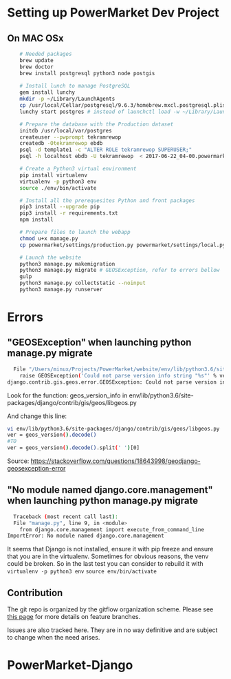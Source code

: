 Setting up PowerMarket Dev Project
==================================

On MAC OSx
---


```bash
    # Needed packages
    brew update
    brew doctor
    brew install postgresql python3 node postgis
    
    # Install lunch to manage PostgreSQL
    gem install lunchy
    mkdir -p ~/Library/LaunchAgents
    cp /usr/local/Cellar/postgresql/9.6.3/homebrew.mxcl.postgresql.plist ~/Library/LaunchAgents/
    lunchy start postgres # instead of launchctl load -w ~/Library/LaunchAgents/homebrew.mxcl.postgresql.plist

    # Prepare the database with the Production dataset
    initdb /usr/local/var/postgres
    createuser --pwprompt tekramrewop
    createdb -Otekramrewop ebdb
    psql -d template1 -c "ALTER ROLE tekramrewop SUPERUSER;"
    psql -h localhost ebdb -U tekramrewop  < 2017-06-22_04-00.powermarketdb.sql

    # Create a Python3 virtual environment
    pip install virtualenv
    virtualenv -p python3 env
    source ./env/bin/activate

    # Install all the prerequesites Python and front packages
    pip3 install --upgrade pip
    pip3 install -r requirements.txt
    npm install

    # Prepare files to launch the webapp
    chmod u+x manage.py
    cp powermarket/settings/production.py powermarket/settings/local.py

    # Launch the website
    python3 manage.py makemigration
    python3 manage.py migrate # GEOSException, refer to errors bellow
    gulp
    python3 manage.py collectstatic --noinput
    python3 manage.py runserver
```

Errors
==================================

"GEOSException" when launching python manage.py migrate
---
```bash
  File "/Users/minux/Projects/PowerMarket/website/env/lib/python3.6/site-packages/django/contrib/gis/geos/libgeos.py", line 191, in geos_version_info
    raise GEOSException('Could not parse version info string "%s"' % ver)
django.contrib.gis.geos.error.GEOSException: Could not parse version info string "3.6.2-CAPI-1.10.2 4d2925d6"
```
Look for the function: geos_version_info in env/lib/python3.6/site-packages/django/contrib/gis/geos/libgeos.py

And change this line:
```bash
vi env/lib/python3.6/site-packages/django/contrib/gis/geos/libgeos.py
ver = geos_version().decode() 
#TO
ver = geos_version().decode().split(' ')[0]
```
Source: https://stackoverflow.com/questions/18643998/geodjango-geosexception-error

"No module named django.core.management" when launching python manage.py migrate
---
```bash
  Traceback (most recent call last):
  File "manage.py", line 9, in <module>
    from django.core.management import execute_from_command_line
ImportError: No module named django.core.management
```
It seems that Django is not installed, ensure it with pip freeze and ensure that you are in the virtualenv. Sometimes for obvious reasons, the venv could be broken. So in the last test you can consider to rebuild it with `virtualenv -p python3 env` `source env/bin/activate`

Contribution
---

The git repo is organized by the gitflow organization scheme. Please see [this page](https://www.atlassian.com/git/tutorials/comparing-workflows/gitflow-workflow) for more details on feature branches.

Issues are also tracked here. They are in no way definitive and are subject to change when the need arises.

# PowerMarket-Django
